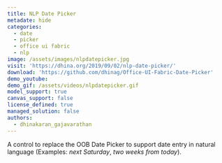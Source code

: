 ```yaml
---
title: NLP Date Picker
metadate: hide
categories:
  - date
  - picker
  - office ui fabric
  - nlp
image: /assets/images/nlpdatepicker.jpg
visit: 'https://dhina.org/2019/09/02/nlp-date-picker/'
download: 'https://github.com/dhinag/Office-UI-Fabric-Date-Picker'
demo_youtube:
demo_gif: /assets/videos/nlpdatepicker.gif
model_support: true
canvas_support: false
license_defined: true
managed_solution: false
authors:
  - dhinakaran_gajavarathan
---
```


A control to replace the OOB Date Picker to support date entry in natural language (Examples: <i>next Saturday</i>, <i>two weeks from today</i>).
